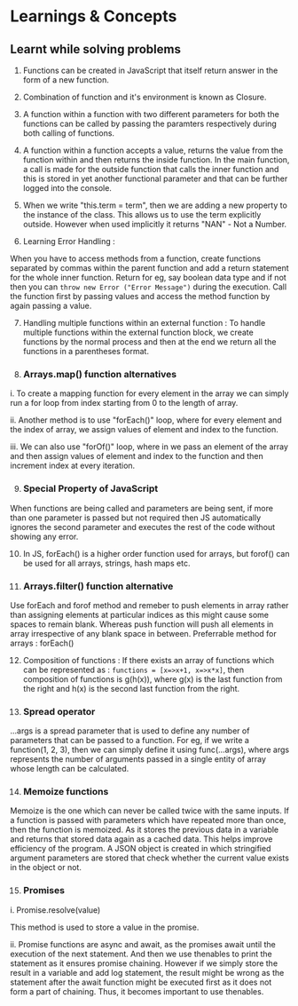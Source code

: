 # Learnings & Concepts 
## Learnt while solving problems

1. Functions can be created in JavaScript that itself return answer in the form of a new function. 

2. Combination of function and it's environment is known as Closure.

3. A function within a function with two different parameters for both the functions can be called by passing the paramters respectively during both calling of functions.

4. A function within a function accepts a value, returns the value from the function within and then returns the inside function. In the main function, a call is made for the outside function that calls the inner function and this is stored in yet another functional parameter and that can be further logged into the console.

5. When we write "this.term = term", then we are adding a new property to the instance of the class. This allows us to use the term explicitly outside. However when used implicitly it returns "NAN" - Not a Number.

6. Learning Error Handling : 

When you have to access methods from a function, create functions separated by commas within the parent function and add a return statement for the whole inner function. Return for eg, say boolean data type and if not then you can `throw new Error ("Error Message")` during the execution. Call the function first by passing values and access the method function by again passing a value.

7. Handling multiple functions within an external function : To handle multiple functions within the external function block, we create functions by the normal process and then at the end we return all the functions in a parentheses format. 

8. ### Arrays.map() function alternatives

i. To create a mapping function for every element in the array we can simply run a for loop from index starting from 0 to the length of array.

ii. Another method is to use "forEach()" loop, where for every element and the index of array, we assign values of element and index to the function. 

iii. We can also use "forOf()" loop, where in we pass an element of the array and then assign values of element and index to the function and then increment index at every iteration. 

9. ### Special Property of JavaScript
When functions are being called and parameters are being sent, if more than one parameter is passed but not required then JS automatically ignores the second parameter and executes the rest of the code without showing any error.

10. In JS, forEach() is a higher order function used for arrays, but forof() can be used for all arrays, strings, hash maps etc. 

11. ### Arrays.filter() function alternative

Use forEach and forof method and remeber to push elements in array rather than assigning elements at particular indices as this might cause some spaces to remain blank. Whereas push function will push all elements in array irrespective of any blank space in between. Preferrable method for arrays : forEach()

12. Composition of functions : If there exists an array of functions which can be represented as : 
`functions = [x=>x+1, x=>x*x]`, then composition of functions is g(h(x)), where g(x) is the last function from the right and h(x) is the second last function from the right.

13. ### Spread operator 
...args is a spread parameter that is used to define any number of parameters that can be passed to a function. For eg, if we write a function(1, 2, 3), then we can simply define it using func(...args), where args represents the number of arguments passed in a single entity of array whose length can be calculated.

14. ### Memoize functions
Memoize is the one which can never be called twice with the same inputs. If a function is passed with parameters which have repeated more than once, then the function is memoized. As it stores the previous data in a variable and returns that stored data again as a cached data. This helps improve efficiency of the program. A JSON object is created in which stringified argument parameters are stored that check whether the current value exists in the object or not. 

15. ### Promises
i. Promise.resolve(value) 

This method is used to store a value in the promise.

ii. Promise functions are async and await, as the promises await until the execution of the next statement. And then we use thenables to print the statement as it ensures promise chaining. However if we simply store the result in a variable and add log statement, the result might be wrong as the statement after the await function might be executed first as it does not form a part of chaining. Thus, it becomes important to use thenables.